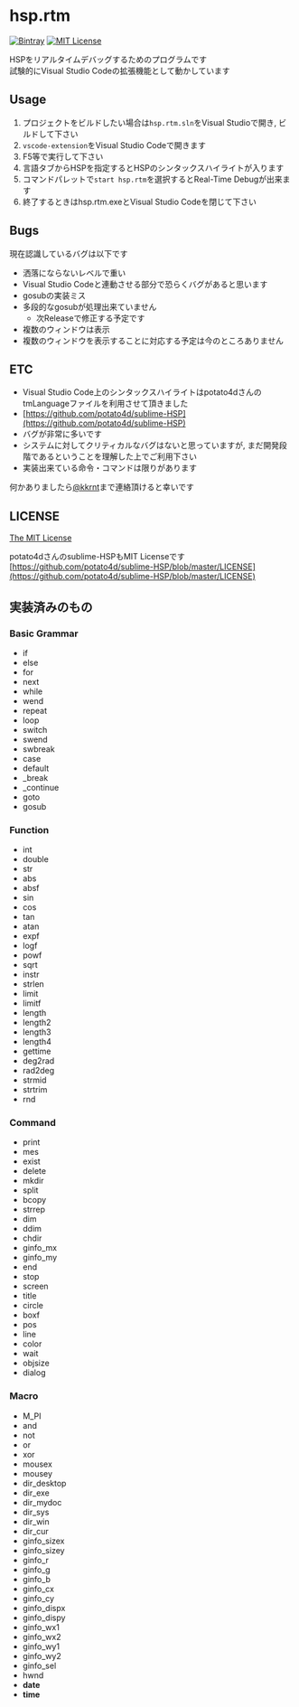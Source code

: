 # hsp.rtm
[![Bintray](https://img.shields.io/badge/Download-0.2.1-green.svg)](https://github.com/kkrnt/hsp.rtm/releases/download/v0.2.1/hsp.rtm_v0.2.1.zip) [![MIT License](http://img.shields.io/badge/license-MIT-blue.svg?style=flat)](https://github.com/kkrnt/hsp.rtm/blob/master/LICENSE)  

HSPをリアルタイムデバッグするためのプログラムです  
試験的にVisual Studio Codeの拡張機能として動かしています

## Usage
1. プロジェクトをビルドしたい場合は```hsp.rtm.sln```をVisual Studioで開き, ビルドして下さい
2. ```vscode-extension```をVisual Studio Codeで開きます
3. F5等で実行して下さい
4. 言語タブからHSPを指定するとHSPのシンタックスハイライトが入ります
5. コマンドパレットで```start hsp.rtm```を選択するとReal-Time Debugが出来ます
6. 終了するときはhsp.rtm.exeとVisual Studio Codeを閉じて下さい

## Bugs
現在認識しているバグは以下です
- 洒落にならないレベルで重い
 - Visual Studio Codeと連動させる部分で恐らくバグがあると思います
- gosubの実装ミス
 - 多段的なgosubが処理出来ていません
   - 次Releaseで修正する予定です
- 複数のウィンドウは表示
 - 複数のウィンドウを表示することに対応する予定は今のところありません

## ETC
- Visual Studio Code上のシンタックスハイライトはpotato4dさんのtmLanguageファイルを利用させて頂きました
 - [https://github.com/potato4d/sublime-HSP](https://github.com/potato4d/sublime-HSP)
- バグが非常に多いです  
 - システムに対してクリティカルなバグはないと思っていますが, まだ開発段階であるということを理解した上でご利用下さい
- 実装出来ている命令・コマンドは限りがあります

何かありましたら[@kkrnt](https://twitter.com/kkrnt)まで連絡頂けると幸いです

## LICENSE
[The MIT License](https://github.com/kkrnt/hsp.rtm/blob/master/LICENSE)
  
potato4dさんのsublime-HSPもMIT Licenseです  
[https://github.com/potato4d/sublime-HSP/blob/master/LICENSE](https://github.com/potato4d/sublime-HSP/blob/master/LICENSE)

## 実装済みのもの
### Basic Grammar
- if
- else
- for
- next
- while
- wend
- repeat
- loop
- switch
- swend
- swbreak
- case
- default
- _break
- _continue
- goto
- gosub

### Function
- int
- double
- str
- abs
- absf
- sin
- cos
- tan
- atan
- expf
- logf
- powf
- sqrt
- instr
- strlen
- limit
- limitf
- length
- length2
- length3
- length4
- gettime
- deg2rad
- rad2deg
- strmid
- strtrim
- rnd

### Command
- print
- mes
- exist
- delete
- mkdir
- split
- bcopy
- strrep
- dim
- ddim
- chdir
- ginfo_mx
- ginfo_my
- end
- stop
- screen
- title
- circle
- boxf
- pos
- line
- color
- wait
- objsize
- dialog

### Macro
- M_PI
- and
- not
- or
- xor
- mousex
- mousey
- dir_desktop
- dir_exe
- dir_mydoc
- dir_sys
- dir_win
- dir_cur
- ginfo_sizex
- ginfo_sizey
- ginfo_r
- ginfo_g
- ginfo_b
- ginfo_cx
- ginfo_cy
- ginfo_dispx
- ginfo_dispy
- ginfo_wx1
- ginfo_wx2
- ginfo_wy1
- ginfo_wy2
- ginfo_sel
- hwnd
- __date__
- __time__
